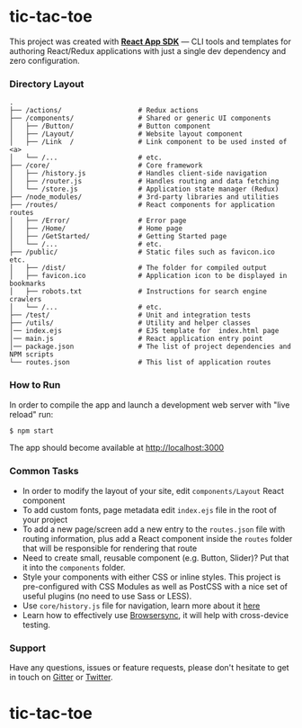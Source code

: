# tic-tac-toe

This project was created with **[React App SDK](https://github.com/kriasoft/react-app)** — CLI
tools and templates for authoring React/Redux applications with just a single dev dependency and
zero configuration.


### Directory Layout

```shell
.
├── /actions/                   # Redux actions
├── /components/                # Shared or generic UI components
│   ├── /Button/                # Button component
│   ├── /Layout/                # Website layout component
│   ├── /Link  /                # Link component to be used insted of <a>
│   └── /...                    # etc.
├── /core/                      # Core framework
│   ├── /history.js             # Handles client-side navigation
│   ├── /router.js              # Handles routing and data fetching
│   └── /store.js               # Application state manager (Redux)
├── /node_modules/              # 3rd-party libraries and utilities
├── /routes/                    # React components for application routes
│   ├── /Error/                 # Error page
│   ├── /Home/                  # Home page
│   ├── /GetStarted/            # Getting Started page
│   └── /...                    # etc.
├── /public/                    # Static files such as favicon.ico etc.
│   ├── /dist/                  # The folder for compiled output
│   ├── favicon.ico             # Application icon to be displayed in bookmarks
│   ├── robots.txt              # Instructions for search engine crawlers
│   └── /...                    # etc.
├── /test/                      # Unit and integration tests
├── /utils/                     # Utility and helper classes
│── index.ejs                   # EJS template for  index.html page
│── main.js                     # React application entry point
│── package.json                # The list of project dependencies and NPM scripts
└── routes.json                 # This list of application routes
```


### How to Run

In order to compile the app and launch a development web server with "live reload" run:

```sh
$ npm start
```

The app should become available at [http://localhost:3000](http://localhost:3000)

### Common Tasks

- In order to modify the layout of your site, edit `components/Layout` React component
- To add custom fonts, page metadata edit `index.ejs` file in the root of your project
- To add a new page/screen add a new entry to the `routes.json` file with routing information, plus
  add a React component inside the `routes` folder that will be responsible for rendering that route
- Need to create small, reusable component (e.g. Button, Slider)? Put that it into the `components`
  folder.
- Style your components with either CSS or inline styles. This project is pre-configured with CSS
  Modules as well as PostCSS with a nice set of useful plugins (no need to use Sass or LESS).
- Use `core/history.js` file for navigation, learn more about it [here](https://github.com/ReactTraining/history/tree/master/docs)
- Learn how to effectively use [Browsersync](https://browsersync.io/), it will help with
  cross-device testing.


### Support

Have any questions, issues or feature requests, please don't hesitate to get in touch on
[Gitter](https://gitter.im/kriasoft/react-app) or [Twitter](https://twitter.com/ReactSDK).
# tic-tac-toe
